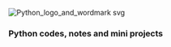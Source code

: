 ![Python_logo_and_wordmark svg](https://user-images.githubusercontent.com/98137996/187808762-6931e68a-b15b-4afa-a4e6-fcab2d620971.png)
 ### Python codes, notes and mini projects 
